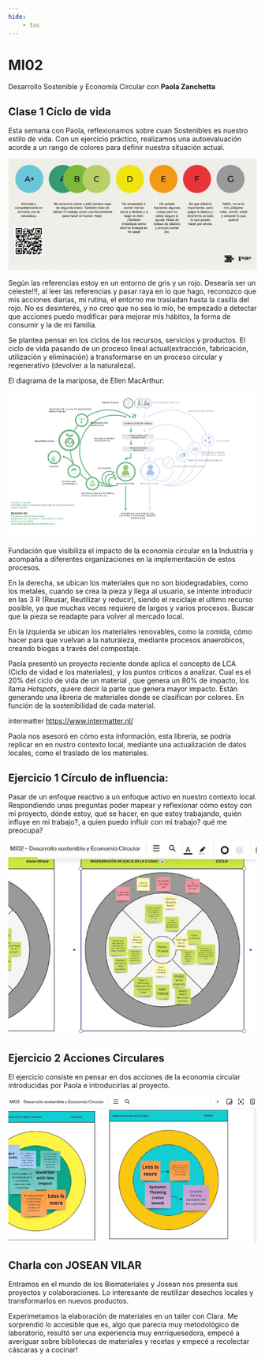 ```yaml
---
hide:
    - toc
---
```


# MI02 

Desarrollo Sostenible y Economía Circular con **Paola Zanchetta**

##  Clase 1 Cíclo de vida


Esta semana con Paola,  reflexionamos sobre  cuan Sostenibles es nuestro estilo de vida. Con un ejercicio práctico, realizamos una autoevaluación acorde a un rango de colores para definir nuestra situación actual.

![](../images/MI02/ej1.JPG)


Según las referencias estoy en un entorno de  gris y un rojo. Desearía ser un celeste!!!, al leer las referencias y pasar raya en lo que hago, reconozco que mis acciones diarias, mi rutina, el entorno me trasladan hasta la casilla del rojo. No es desinterés, y no creo que no sea lo mío,  he empezado a detectar que acciones puedo modificar para mejorar mis hábitos, la forma de consumir y la de mi familia. 

Se plantea pensar en los ciclos de los recursos, servicios y productos. El ciclo de vida  pasando de un proceso lineal actual(extracción, fabricación, utilización y eliminación) a transformarse en un proceso circular y regenerativo (devolver a la naturaleza).

El diagrama de la mariposa, de Ellen MacArthur:

![](../images/MI02/2.JPG)

Fundación que visibiliza el impacto de la economia circular en la Industria y acompaña a diferentes organizaciones en la implementación de estos procesos.

En la derecha, se ubican los materiales que no son biodegradables, como los metales, cuando se crea la pieza y llega al usuario,  se intente introducir en las 3 R (Reusar, Reutilizar y reducir), siendo el reciclaje  el ultimo recurso posible, ya que muchas veces requiere de largos y varios procesos. Buscar que la pieza se readapte para volver al mercado local.

En la izquierda se ubican los materiales renovables, como la comida, cómo hacer para que vuelvan a la naturaleza, mediante procesos anaerobicos, creando biogas a través del compostaje. 

Paola presentó un proyecto reciente donde aplica el concepto de LCA (Ciclo de vidad e los materiales), y los puntos críticos a analizar. Cual es el 20% del ciclo de vida de un material , que genera un 80% de impacto, los llama *Hotspots*, quiere decir la parte que genera mayor impacto. Están generando una libreria de materiales donde se clasifican por colores. En función de la sostenibilidad de cada material.  

intermatter
https://www.intermatter.nl/

Paola nos asesoró en cómo esta información, esta libreria, se podría replicar en en nustro contexto local, mediante una actualización de datos locales, como el traslado de los materiales.

##  Ejercicio 1 Círculo de influencia: 

Pasar de un enfoque reactivo a un enfoque activo en nuestro contexto local.
Respondiendo unas preguntas poder mapear y reflexionar cómo estoy con mi proyecto, dónde estoy, qué se hacer, en que estoy trabajando, quién influye en mi trabajo?, a quien puedo influir con mi trabajo? qué me preocupa?  

![](../images/MI02/ej2.JPG) 

##  Ejercicio 2 Acciones Circulares

El ejercicio consiste en pensar en dos acciones de la economia circular introducidas por Paola e introducirlas al proyecto. 

![](../images/MI02/ej3.JPG) 

##  Charla con JOSEAN VILAR

Entramos en el mundo de los Biomateriales y Josean nos presenta sus proyectos y colaboraciones. Lo interesante de reutilizar desechos locales y transformarlos en nuevos productos.

Experimetamos la elaboración de materiales en un taller con Clara. 
Me sorprendió lo accesible que es, algo que parecia muy metodológico de laboratorio, resultó ser una experiencia muy enrriquesedora, empecé a averiguar sobre bibliotecas de materiales y recetas y empecé a recolectar cáscaras y a cocinar! 












